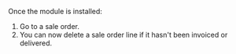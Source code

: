 Once the module is installed:

1.  Go to a sale order.
2.  You can now delete a sale order line if it hasn't been invoiced or
    delivered.
